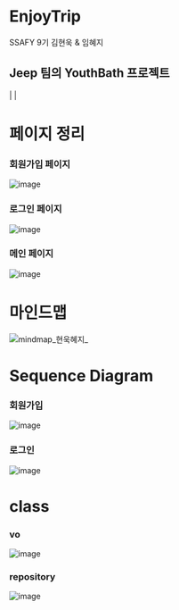 # EnjoyTrip

SSAFY 9기 김현욱 &amp; 임혜지

Jeep 팀의 YouthBath 프로젝트
---
|
|


# 페이지 정리
### 회원가입 페이지
![image](/uploads/fd4a356ec3631b6bad863e10bb8f4c71/image.png)

### 로그인 페이지
![image](/uploads/3919e46acdcc91ae64d9880a3a3c40c4/image.png)

### 메인 페이지
![image](/uploads/58198b07534418162e39258a94f26426/image.png)

# 마인드맵
![mindmap_현욱혜지_](/uploads/90eab2f069575b62f6a83b52a398d50a/mindmap_현욱혜지_.png)

# Sequence Diagram
### 회원가입
![image](/uploads/23ce424bc4fac650c945d7314eebffdb/image.png)

### 로그인
![image](/uploads/cc29c137c5892a3936d3296d8e6be009/image.png)

# class
### vo
![image](/uploads/f83c5f02b8dd4e7a695a722d3bcf9072/image.png)

### repository
![image](/uploads/fc1d7e39f4ac9fdd0cc24df0983e1726/image.png)
